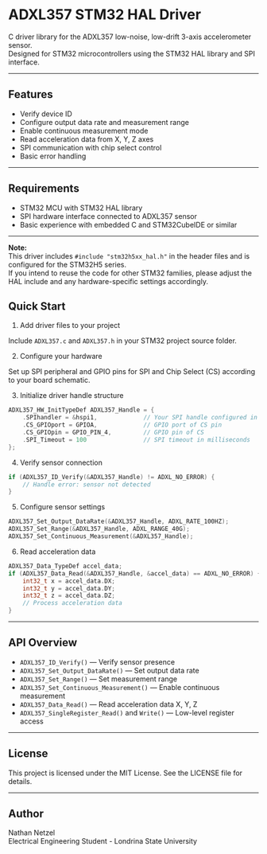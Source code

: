 # ADXL357 STM32 HAL Driver

C driver library for the ADXL357 low-noise, low-drift 3-axis accelerometer sensor.  
Designed for STM32 microcontrollers using the STM32 HAL library and SPI interface.

---

## **Features**

- Verify device ID  
- Configure output data rate and measurement range  
- Enable continuous measurement mode  
- Read acceleration data from X, Y, Z axes  
- SPI communication with chip select control  
- Basic error handling  

---

## **Requirements**

- STM32 MCU with STM32 HAL library  
- SPI hardware interface connected to ADXL357 sensor  
- Basic experience with embedded C and STM32CubeIDE or similar  

---

**Note:**  
This driver includes `#include "stm32h5xx_hal.h"` in the header files and is configured for the STM32H5 series.  
If you intend to reuse the code for other STM32 families, please adjust the HAL include and any hardware-specific settings accordingly.

## **Quick Start**

1. Add driver files to your project

Include `ADXL357.c` and `ADXL357.h` in your STM32 project source folder.

2. Configure your hardware

Set up SPI peripheral and GPIO pins for SPI and Chip Select (CS) according to your board schematic.

3. Initialize driver handle structure

```c
ADXL357_HW_InitTypeDef ADXL357_Handle = {
    .SPIhandler = &hspi1,             // Your SPI handle configured in your project
    .CS_GPIOport = GPIOA,             // GPIO port of CS pin
    .CS_GPIOpin = GPIO_PIN_4,         // GPIO pin of CS
    .SPI_Timeout = 100                // SPI timeout in milliseconds
};
```

4. Verify sensor connection

```c
if (ADXL357_ID_Verify(&ADXL357_Handle) != ADXL_NO_ERROR) {
    // Handle error: sensor not detected
}
```

5. Configure sensor settings

```c
ADXL357_Set_Output_DataRate(&ADXL357_Handle, ADXL_RATE_100HZ);
ADXL357_Set_Range(&ADXL357_Handle, ADXL_RANGE_40G);
ADXL357_Set_Continuous_Measurement(&ADXL357_Handle);
```

6. Read acceleration data

```c
ADXL357_Data_TypeDef accel_data;
if (ADXL357_Data_Read(&ADXL357_Handle, &accel_data) == ADXL_NO_ERROR) {
    int32_t x = accel_data.DX;
    int32_t y = accel_data.DY;
    int32_t z = accel_data.DZ;
    // Process acceleration data
}
```

---

## **API Overview**

- `ADXL357_ID_Verify()` — Verify sensor presence  
- `ADXL357_Set_Output_DataRate()` — Set output data rate  
- `ADXL357_Set_Range()` — Set measurement range  
- `ADXL357_Set_Continuous_Measurement()` — Enable continuous measurement  
- `ADXL357_Data_Read()` — Read acceleration data X, Y, Z  
- `ADXL357_SingleRegister_Read()` and `Write()` — Low-level register access  

---

## **License**

This project is licensed under the MIT License. See the LICENSE file for details.

---

## **Author**

Nathan Netzel  
Electrical Engineering Student - Londrina State University
